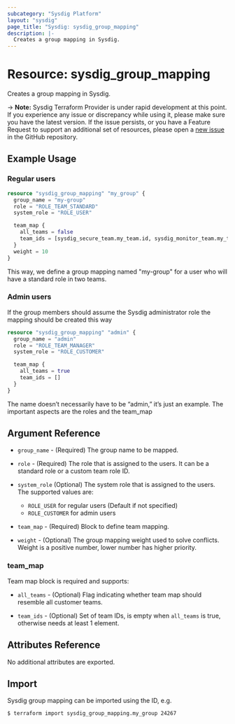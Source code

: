 ```yaml
---
subcategory: "Sysdig Platform"
layout: "sysdig"
page_title: "Sysdig: sysdig_group_mapping"
description: |-
  Creates a group mapping in Sysdig.
---
```


# Resource: sysdig_group_mapping

Creates a group mapping in Sysdig.

-> **Note:** Sysdig Terraform Provider is under rapid development at this point. If you experience any issue or discrepancy while using it, please make sure you have the latest version. If the issue persists, or you have a Feature Request to support an additional set of resources, please open a [new issue](https://github.com/sysdiglabs/terraform-provider-sysdig/issues/new) in the GitHub repository.

## Example Usage

### Regular users

```terraform
resource "sysdig_group_mapping" "my_group" {
  group_name = "my-group"
  role = "ROLE_TEAM_STANDARD"
  system_role = "ROLE_USER"

  team_map {
    all_teams = false
    team_ids = [sysdig_secure_team.my_team.id, sysdig_monitor_team.my_team.id]
  }
  weight = 10
}

```
This way, we define a group mapping named "my-group" for a user who will have a standard role in two teams.

### Admin users
If the group members should assume the Sysdig administrator role the mapping should be created this way

```terraform
resource "sysdig_group_mapping" "admin" {
  group_name = "admin"
  role = "ROLE_TEAM_MANAGER"
  system_role = "ROLE_CUSTOMER"

  team_map {
    all_teams = true
    team_ids = []
  }
}
```
The name doesn’t necessarily have to be “admin,” it’s just an example. The important aspects are the roles and the team_map

## Argument Reference

* `group_name` - (Required) The group name to be mapped.

* `role` - (Required) The role that is assigned to the users. It can be a standard role or a custom team role ID.

* `system_role` (Optional) The system role that is assigned to the users. The supported values are: 
  * `ROLE_USER` for regular users (Default if not specified) 
  * `ROLE_CUSTOMER` for admin users

* `team_map` - (Required) Block to define team mapping.

* `weight` - (Optional) The group mapping weight used to solve conflicts. Weight is a positive number, lower number has higher priority.

### team_map

Team map block is required and supports:

* `all_teams` - (Optional) Flag indicating whether team map should resemble all customer teams.

* `team_ids` - (Optional) Set of team IDs, is empty when `all_teams` is true, otherwise needs at least 1 element.


## Attributes Reference

No additional attributes are exported.

## Import

Sysdig group mapping can be imported using the ID, e.g.

```
$ terraform import sysdig_group_mapping.my_group 24267
```
